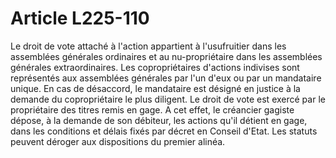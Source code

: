 # Article L225-110

Le droit de vote attaché à l'action appartient à l'usufruitier dans les assemblées générales ordinaires et au nu-propriétaire dans les assemblées générales extraordinaires.   Les copropriétaires d'actions indivises sont représentés aux assemblées générales par l'un d'eux ou par un mandataire unique. En cas de désaccord, le mandataire est désigné en justice à la demande du copropriétaire le plus diligent.   Le droit de vote est exercé par le propriétaire des titres remis en gage. A cet effet, le créancier gagiste dépose, à la demande de son débiteur, les actions qu'il détient en gage, dans les conditions et délais fixés par décret en Conseil d'Etat.   Les statuts peuvent déroger aux dispositions du premier alinéa.